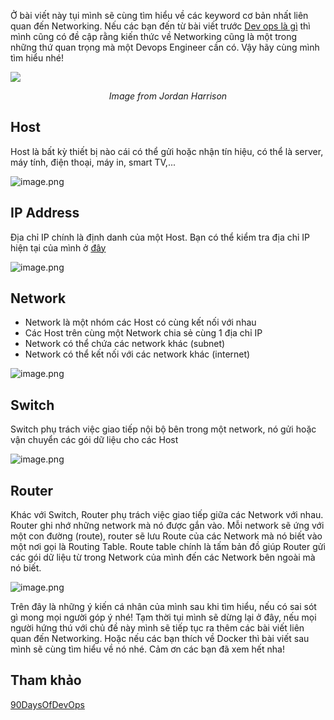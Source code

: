 Ở bài viết này tụi mình sẽ cùng tìm hiểu về các keyword cơ bản nhất liên quan đến Networking. Nếu các bạn đến từ bài viết trước [Dev ops là gì](https://viblo.asia/p/devops-la-gi-cung-hoc-devops-voi-minh-nhe-devops-101-2oKLn2EgLQO) thì mình cũng có đề cập rằng kiến thức về Networking cũng là một trong những thứ quan trọng mà một Devops Engineer cần có. Vậy hãy cùng mình tìm hiểu nhé!

![](https://images.viblo.asia/3a406acc-a539-4ccf-b92e-a84882029852.jpg)
*<div align="center">Image from Jordan Harrison</div>*

## Host
Host là bất kỳ thiết bị nào cái có thể gửi hoặc nhận tín hiệu, có thể là server, máy tính, điện thoại, máy in, smart TV,...

![image.png](https://images.viblo.asia/9afdae59-a874-4985-be01-1f71dbadfa94.png)

## IP Address
Địa chỉ IP chính là định danh của một Host. Bạn có thể kiểm tra địa chỉ IP hiện tại của mình ở [đây](https://whatismyipaddress.com/)

![image.png](https://images.viblo.asia/fb8e4cc3-14ad-4c6d-b2c7-5c78e7d0d65a.png)

## Network
* Network là một nhóm các Host có cùng kết nối với nhau
* Các Host trên cùng một Network chia sẻ cùng 1 địa chỉ IP
* Network có thể chứa các network khác (subnet)
* Network có thể kết nối với các network khác (internet)

![image.png](https://images.viblo.asia/fd8da928-2fa5-4569-899a-096e337d3e9e.png)

## Switch
Switch phụ trách việc giao tiếp nội bộ bên trong một network, nó gửi hoặc vận chuyển các gói dữ liệu cho các Host

![image.png](https://images.viblo.asia/81282bc6-ba9f-4136-b0fb-fb21c7330142.png)

## Router
Khác với Switch, Router phụ trách việc giao tiếp giữa các Network với nhau. Router ghi nhớ những network mà nó được gắn vào. Mỗi network sẽ ứng với một con đường (route), router sẽ lưu Route của các Network mà nó biết vào một nơi gọi là Routing Table. Route table chính là tấm bản đồ giúp Router gửi các gói dữ liệu từ trong Network của mình đến các Network bên ngoài mà nó biết.

![image.png](https://images.viblo.asia/d02b9c05-6feb-4ca5-b515-50a9c3278d70.png)

Trên đây là những ý kiến cá nhân của mình sau khi tìm hiểu, nếu có sai sót gì mong mọi người góp ý nhé!
Tạm thời tụi mình sẽ dừng lại ở đây, nếu mọi người hứng thú với chủ đề này mình sẽ tiếp tục ra thêm các bài viết liên quan đến Networking. Hoặc nếu các bạn thích về Docker thì bài viết sau mình sẽ cùng tìm hiểu về nó nhé. Cảm ơn các bạn đã xem hết nha!

## Tham khảo
[90DaysOfDevOps](https://github.com/MichaelCade/90DaysOfDevOps/blob/main/Days/day21.md)